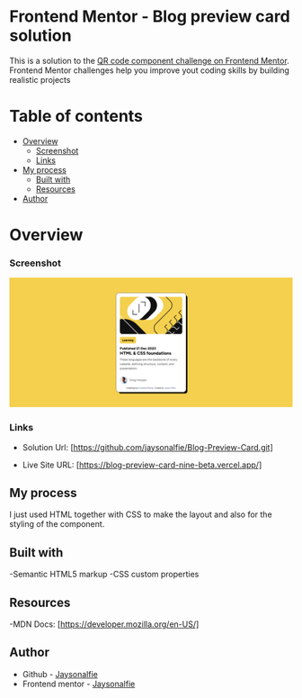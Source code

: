 # Frontend Mentor - Blog preview card solution

This is a solution to the [QR code component challenge on Frontend Mentor](https://www.frontendmentor.io/challenges/qr-code-component-iux_sIO_H). Frontend Mentor challenges help you improve yout coding skills by building realistic projects

# Table of contents
- [Overview](#overview)
  - [Screenshot](#screenshot)
  - [Links](#links)
- [My process](#myprocess)
  - [Built with](#built-with)
  - [Resources](#resources)
- [Author](#author)

# Overview

### Screenshot

![](./blog%20preview%20card.PNG)

### Links
- Solution Url: [https://github.com/jaysonalfie/Blog-Preview-Card.git]

- Live Site URL: [https://blog-preview-card-nine-beta.vercel.app/]

## My process
I just used HTML together with CSS to make the layout and also for the styling of the component. 

## Built with
-Semantic HTML5 markup
-CSS custom properties

## Resources
-MDN Docs: [https://developer.mozilla.org/en-US/]

## Author
- Github - [Jaysonalfie](https://github.com/jaysonalfie)
- Frontend mentor - [Jaysonalfie](https://www.frontendmentor.io/profile/jaysonalfie)